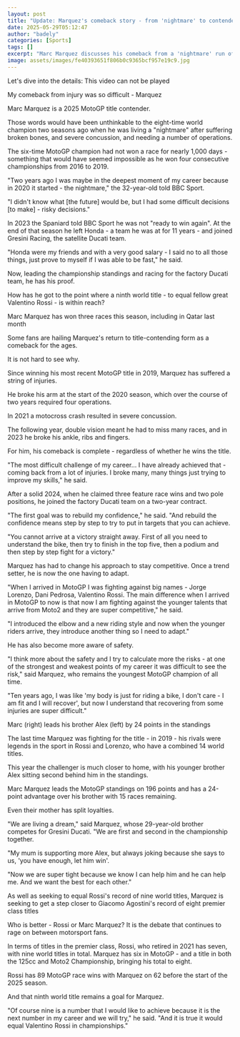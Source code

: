 ```yaml
---
layout: post
title: "Update: Marquez's comeback story - from 'nightmare' to contender"
date: 2025-05-29T05:12:47
author: "badely"
categories: [Sports]
tags: []
excerpt: "Marc Marquez discusses his comeback from a 'nightmare' run of injuries to be in contention for a record-equalling ninth world title, six years after h"
image: assets/images/fe40393651f806b0c9365bcf957e19c9.jpg
---
```


Let's dive into the details: This video can not be played

My comeback from injury was so difficult - Marquez

Marc Marquez is a 2025 MotoGP title contender.

Those words would have been unthinkable to the eight-time world champion two seasons ago when he was living a "nightmare" after suffering broken bones, and severe concussion, and needing a number of operations.

The six-time MotoGP champion had not won a race for nearly 1,000 days - something that would have seemed impossible as he won four consecutive championships from 2016 to 2019.

"Two years ago I was maybe in the deepest moment of my career because in 2020 it started - the nightmare," the 32-year-old told BBC Sport.

"I didn't know what [the future] would be, but I had some difficult decisions [to make] - risky decisions."

In 2023 the Spaniard told BBC Sport he was not "ready to win again".  At the end of that season he left Honda - a team he was at for 11 years - and joined Gresini Racing, the satellite Ducati team.

"Honda were my friends and with a very good salary - I said no to all those things, just prove to myself if I was able to be fast," he said.

Now, leading the championship standings and racing for the factory Ducati team, he has his proof. 

How has he got to the point where a ninth world title - to equal fellow great Valentino Rossi - is within reach?  

Marc Marquez has won three races this season, including in Qatar last month

Some fans are hailing Marquez's return to title-contending form as a comeback for the ages.   

It is not hard to see why.

Since winning his most recent MotoGP title in 2019, Marquez has suffered a string of injuries. 

He broke his arm at the start of the 2020 season, which over the course of two years required four operations.

In 2021 a motocross crash resulted in severe concussion.

The following year, double vision meant he had to miss many races, and in 2023 he broke his ankle, ribs and fingers.

For him, his comeback is complete - regardless of whether he wins the title.

"The most difficult challenge of my career... I have already achieved that - coming back from a lot of injuries. I broke many, many things just trying to improve my skills," he said.

After a solid 2024, when he claimed three feature race wins and two pole positions, he joined the factory Ducati team on a two-year contract. 

"The first goal was to rebuild my confidence," he said. "And rebuild the confidence means step by step to try to put in targets that you can achieve.

"You cannot arrive at a victory straight away. First of all you need to understand the bike, then try to finish in the top five, then a podium and then step by step fight for a victory."

Marquez has had to change his approach to stay competitive. Once a trend setter, he is now the one having to adapt.  

"When I arrived in MotoGP I was fighting against big names - Jorge Lorenzo, Dani Pedrosa, Valentino Rossi. The main difference when I arrived in MotoGP to now is that now I am fighting against the younger talents that arrive from Moto2 and they are super competitive," he said.

"I introduced the elbow and a new riding style and now when the younger riders arrive, they introduce another thing so I need to adapt."

He has also become more aware of safety.

"I think more about the safety and I try to calculate more the risks - at one of the strongest and weakest points of my career it was difficult to see the risk," said Marquez, who remains the youngest MotoGP champion of all time.

"Ten years ago, I was like 'my body is just for riding a bike, I don't care - I am fit and I will recover', but now I understand that recovering from some injuries are super difficult."

Marc (right) leads his brother Alex (left) by 24 points in the standings

The last time Marquez was fighting for the title - in 2019 - his rivals were legends in the sport in Rossi and Lorenzo, who have a combined 14 world titles.

This year the challenger is much closer to home, with his younger brother Alex sitting second behind him in the standings.

Marc Marquez leads the MotoGP standings on 196 points and has a 24-point advantage over his brother with 15 races remaining.

Even their mother has split loyalties.

"We are living a dream," said Marquez, whose 29-year-old brother competes for Gresini Ducati. "We are first and second in the championship together.

"My mum is supporting more Alex, but always joking because she says to us, 'you have enough, let him win'. 

"Now we are super tight because we know I can help him and he can help me. And we want the best for each other."

As well as seeking to equal Rossi's record of nine world titles, Marquez is seeking to get a step closer to Giacomo Agostini's record of eight premier class titles 

Who is better - Rossi or Marc Marquez? It is the debate that continues to rage on between motorsport fans.

In terms of titles in the premier class, Rossi, who retired in 2021 has seven, with nine world titles in total. Marquez has six in MotoGP - and a title in both the 125cc and Moto2 Championship, bringing his total to eight.

Rossi has 89 MotoGP race wins with Marquez on 62 before the start of the 2025 season.

And that ninth world title remains a goal for Marquez.

"Of course nine is a number that I would like to achieve because it is the next number in my career and we will try," he said. "And it is true it would equal  Valentino Rossi in championships."

